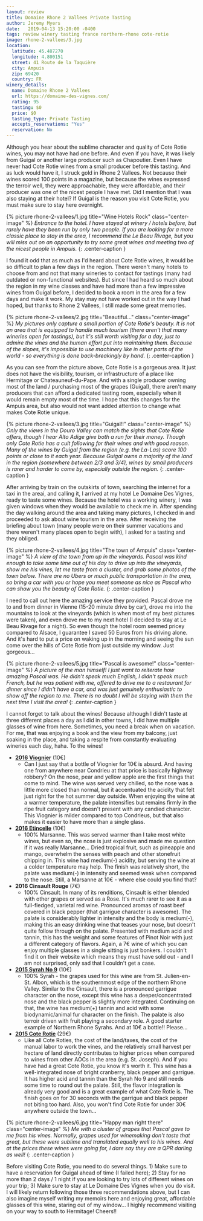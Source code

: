 ```yaml
---
layout: review
title: Domaine Rhone 2 Vallees Private Tasting
author: Jeremy Myers
date:   2019-04-13 15:20:00 -0400
tags: review winery tasting france northern-rhone cote-rotie
image: rhone-2-vallees/3.jpg
location:
  latitude: 45.487270
  longitude: 4.800151
  street: 41 Route de la Taquière
  city: Ampuis
  zip: 69420
  country: FR
winery_details:
  name: Domaine Rhone 2 Vallees
  url: https://domaine-des-vignes.com/
  rating: 95
  tasting: $0
  price: $0
  tasting_type: Private Tasting
  accepts_reservations: "Yes"
  reservation: No
---
```

Although you hear about the sublime character and quality of Cote Rotie wines, you may not have had one before.  And even if you have, it was likely from Guigal or another large producer such as Chapoutier.  Even I have never had Cote Rotie wines from a small producer before this tasting.  And as luck would have it, I struck gold in Rhone 2 Vallees.  Not because their wines scored 100 points in a magazine, but because the wines expressed the terroir well, they were approachable, they were affordable, and their producer was one of the nicest people I have met.  Did I mention that I was also staying at their hotel?  If Guigal is the reason you visit Cote Rotie, you must make sure to stay here overnight.

{% picture rhone-2-vallees/1.jpg title="Wine Hotels Rock" class="center-image" %}
*Entrance to the hotel.  I have stayed at winery / hotels before, but rarely have they been run by only two people.  If you are looking for a more classic place to stay in the area, I recommend the Le Beau Rivage, but you will miss out on an opportunity to try some great wines and meeting two of the nicest people in Ampuis.*
{: .center-caption }

I found it odd that as much as I'd heard about Cote Rotie wines, it would be so difficult to plan a few days in the region.  There weren't many hotels to choose from and not that many wineries to contact for tastings (many had outdated or non-functional websites).  But since I had heard so much about the region in my wine classes and have had more than a few impressive wines from Guigal before, I decided to book a room in the area for a few days and make it work.  My stay may not have worked out in the way I had hoped, but thanks to Rhone 2 Vallees, I still made some great memories.  

{% picture rhone-2-vallees/2.jpg title="Beautiful..." class="center-image" %}
*My pictures only capture a small portion of Cote Rotie's beauty.  It is not an area that is equipped to handle much tourism (there aren't that many wineries open for tastings), but it's still worth visiting for a day, just to admire the vines and the human effort put into maintaining them.  Because of the slopes, it's impossible to use machinery like in other parts of the world - so everything is done back-breakingly by hand.*
{: .center-caption }

As you can see from the picture above, Cote Rotie is a gorgeous area.  It just does not have the visibility, tourism, or infrastructure of a place like Hermitage or Chateauneuf-du-Pape.  And with a single producer owning most of the land / purchasing most of the grapes (Guigal), there aren't many producers that can afford a dedicated tasting room, especially when it would remain empty most of the time.  I hope that this changes for the Ampuis area, but also would not want added attention to change what makes Cote Rotie unique.

{% picture rhone-2-vallees/3.jpg title="Guigal!!" class="center-image" %}
*Only the views in the Douro Valley can match the sights that Cote Rotie offers, though I hear Alto Adige give both a run for their money.  Though only Cote Rotie has a cult following for their wines and with good reason.  Many of the wines by Guigal from the region (e.g. the La-Las) score 100 points or close to it each year.  Because Guigal owns a majority of the land in the region (somewhere between 2/3 and 3/4), wines by small producers is rarer and harder to come by, especially outside the region.*
{: .center-caption }

After arriving by train on the outskirts of town, searching the internet for a taxi in the areai, and calling it, I arrived at my hotel Le Domaine Des Vignes, ready to taste some wines.  Because the hotel was a working winery, I was given windows when they would be available to check me in.  After spending the day walking around the area and taking many pictures, I checked in and proceeded to ask about wine tourism in the area.  After receiving the briefing about town (many people were on their summer vacations and there weren't many places open to begin with), I asked for a tasting and they obliged.

{% picture rhone-2-vallees/4.jpg title="The town of Ampuis" class="center-image" %}
*A view of the town from up in the vineyards.  Pascal was kind enough to take some time out of his day to drive up into the vineyards, show me his vines, let me taste from a cluster, and grab some photos of the town below.  There are no Ubers or much public transportation in the area, so bring a car with you or hope you meet someone as nice as Pascal who can show you the beauty of Cote Rotie.*
{: .center-caption }

I need to call out here the amazing service they provided.  Pascal drove me to and from dinner in Vienne (15-20 minute drive by car), drove me into the mountains to look at the vineyards (which is when most of my best pictures were taken), and even drove me to my next hotel (I decided to stay at Le Beau Rivage for a night).  So even though the hotel room seemed pricey compared to Alsace, I guarantee I saved 50 Euros from his driving alone.  And it's hard to put a price on waking up in the morning and seeing the sun come over the hills of Cote Rotie from just outside my window.  Just gorgeous...

{% picture rhone-2-vallees/5.jpg title="Pascal is awesome!" class="center-image" %}
*A picture of the man himself!  I just want to reiterate how amazing Pascal was.  He didn't speak much English, I didn't speak much French, but he was patient with me, offered to drive me to a restaurant for dinner since I didn't have a car, and was just genuinely enthusiastic to show off the region to me.  There is no doubt I will be staying with them the next time I visit the area!*
{: .center-caption }

I cannot forget to talk about the wines!  Because although I didn't taste at three different places a day as I did in other towns, I did have multiple glasses of wine from here.  Sometimes, you need a break when on vacation.  For me, that was enjoying a book and the view from my balcony, just soaking in the place, and taking a respite from constantly evaluating wineries each day, haha.  To the wines!

* [**2016 Viognier**](https://domaine-des-vignes.com/shop/vins/viognier-blanc/) (10€)
  * Can I just say that a bottle of Viognier for 10€ is absurd.  And having one from anywhere near Condrieu at that price is basically highway robbery?  On the nose, pear and yellow apple are the first things that come to mind.  The wine was served very chilled, so the nose was a little more closed than normal, but it accentuated the acidity that felt just right for the hot summer day outside.  When enjoying the wine at a warmer temperature, the palate intensifies but remains firmly in the ripe fruit category and doesn't present with any candied character.  This Viognier is milder compared to top Condrieus, but that also makes it easier to have more than a single glass.
* [**2016 Etincelle**](https://domaine-des-vignes.com/shop/vins/etincelle/) (10€) 
  * 100% Marsanne.  This was served warmer than I take most white wines, but even so, the nose is just explosive and made me question if it was really Marsanne...  Dried tropical fruit, such as pineapple and mango, overwhelm the senses with peach and other stonefruit chipping in.  This wine had medium(-) acidity, but serving the wine at a colder temperature may help.  The finish was relatively short, the palate was medium(-) in intensity and seemed weak when compared to the nose.  Still, a Marsanne at 10€ - where else could you find that?
* **2016 Cinsault Rouge** (7€)
  * 100% Cinsault.  In many of its renditions, Cinsault is either blended with other grapes or served as a Rose.  It's much rarer to see it as a full-fledged, varietal red wine.  Pronounced aromas of roast beef covered in black pepper (that garrigue character is awesome).  The palate is considerably lighter in intensity and the body is medium(-), making this an easy drinking wine that teases your nose, but doesn't quite follow through on the palate.  Presented with medium acid and tannin, this has the weight and some features of Pinot Noir with just a different category of flavors.  Again, a 7€ wine of which you can enjoy multiple glasses in a single sitting is just bonkers.  I couldn't find it on their website which means they must have sold out - and I am not surprised, only sad that I couldn't get a case.
* [**2015 Syrah No 9**](ihttps://domaine-des-vignes.com/shop/vins/syrah-n9/) (10€)
  * 100% Syrah - the grapes used for this wine are from St. Julien-en-St. Albon, which is the southernmost edge of the northern Rhone Valley.  Similar to the Cinsault, there is a pronounced garrigue character on the nose, except this wine has a deeper/concentrated nose and the black pepper is slightly more integrated.  Continuing on that, the wine has medium(+) tannin and acid with some biodynamic/animal fur character on the finish.  The palate is also terroir driven with fruit playing a secondary role.  A good starter example of Northern Rhone Syrahs.  And at 10€ a bottle!!  Please...
* [**2015 Cote Rotie**](https://domaine-des-vignes.com/shop/vins/cote-rotie-2016/) (29€)
  * Like all Cote Roties, the cost of the land/taxes, the cost of the manual labor to work the vines, and the relatively small harvest per hectare of land directly contributes to higher prices when compared to wines from other AOCs in the area (e.g. St. Joseph).  And if you have had a great Cote Rotie, you know it's worth it.  This wine has a well-integrated nose of bright cranberry, black pepper and garrigue.  It has higher acid and tannin than the Syrah No 9 and still needs some time to round out the palate.  Still, the flavor integration is already very good and is a great example of what Cote Rotie is.  The finish goes on for 30 seconds with the garrigue and black pepper not biting too hard.  Also, you won't find Cote Rotie for under 30€ anywhere outside the town...

{% picture rhone-2-vallees/6.jpg title="Happy man right there" class="center-image" %}
*Me with a cluster of grapes that Pascal gave to me from his vines.  Normally, grapes used for winemaking don't taste that great, but these were sublime and translated equally well to his wines.  And at the prices these wines were going for, I dare say they are a QPR darling as well!*
{: .center-caption }

Before visiting Cote Rotie, you need to do several things.  1) Make sure to have a reservation for Guigal ahead of time (I failed here); 2) Stay for no more than 2 days / 1 night if you are looking to try lots of different wines on your trip; 3) Make sure to stay at Le Domaine Des Vignes when you do visit.  I will likely return following those three recommendations above, but I can also imagine myself writing my memoirs here and enjoying great, affordable glasses of this wine, staring out of my window...  I highly recommend visiting on your way to south to Hermitage!  Cheers!!
